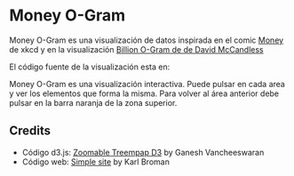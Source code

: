 # Money O-Gram
Money O-Gram es una visualización de datos inspirada en el comic [Money](https://xkcd.com/980/) de xkcd y en la visualización [Billion O-Gram de de David McCandless](http://www.informationisbeautiful.net/visualizations/the-billion-pound-o-gram/)

El código fuente de la visualización esta en:

Money O-Gram es una visualización interactiva. Puede pulsar en cada area y ver los elementos que forma la misma. Para volver al área anterior debe pulsar en la barra naranja de la zona superior.

## Credits

* Código d3.js: [Zoomable Treempap D3](http://bl.ocks.org/ganeshv/6a8e9ada3ab7f2d88022) by Ganesh Vancheeswaran
* Código web: [Simple site](http://kbroman.org/simple_site/pages/user_site.html) by Karl Broman
